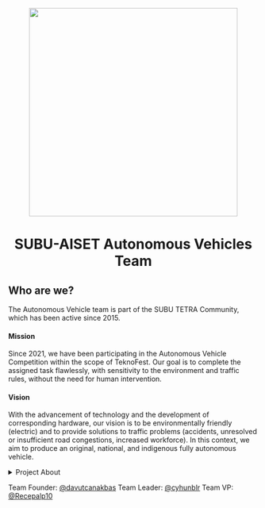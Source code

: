 <p align="center">
    <image with="640" height="420" src="https://github.com/SUBU-AISET/.github/blob/main/img/aiset.png">
</p>

<h1 align="center">SUBU-AISET Autonomous Vehicles Team</h1>

## Who are we?

The Autonomous Vehicle team is part of the SUBU TETRA Community, which has been active since 2015.

#### Mission

Since 2021, we have been participating in the Autonomous Vehicle Competition within the scope of TeknoFest. Our goal is to complete the assigned task flawlessly, with sensitivity to the environment and traffic rules, without the need for human intervention.

#### Vision

With the advancement of technology and the development of corresponding hardware, our vision is to be environmentally friendly (electric) and to provide solutions to traffic problems (accidents, unresolved or insufficient road congestions, increased workforce). In this context, we aim to produce an original, national, and indigenous fully autonomous vehicle.

<details><summary>Project About</summary>
<p>

#### Description

Autonomous taxis are a project developed to address the increasing traffic accidents in recent years, promote better adherence to traffic rules, manage traffic congestion, and prevent the environmental harm caused by internal combustion vehicles. This innovative project aims to provide a safe and eco-friendly transportation alternative by utilizing autonomous technology.

### Solution

We utilize various hardware and software to perceive real-life problems much like a human and cope with these challenges effectively. Among these hardware components, LiDAR, cameras, and IMUs play a crucial role. Essentially, these components mimic human sensory organs, enabling the autonomous vehicle to perceive its surroundings. As a result, the autonomous vehicle can make decisions and generate solutions to problems much like a human. This approach minimizes error margins and allows the vehicle to make excellent decisions in many anticipated scenarios.

</p>
</details>

Team Founder: [@davutcanakbas](https://github.com/davutcanakbas)
Team Leader: [@cyhunblr](https://github.com/cyhunblr)
Team VP: [@Recepalp10](https://github.com/Recepalp10)